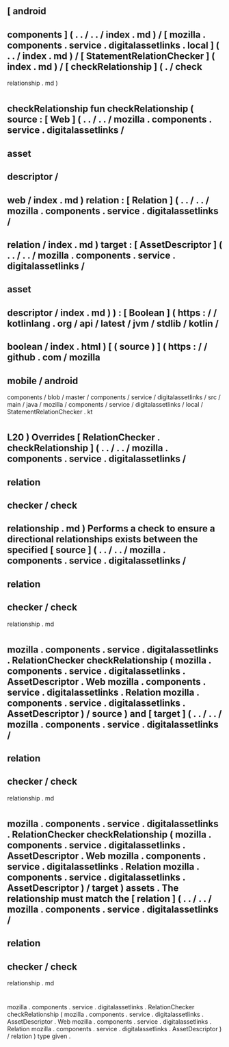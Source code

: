[
android
-
components
]
(
.
.
/
.
.
/
index
.
md
)
/
[
mozilla
.
components
.
service
.
digitalassetlinks
.
local
]
(
.
.
/
index
.
md
)
/
[
StatementRelationChecker
]
(
index
.
md
)
/
[
checkRelationship
]
(
.
/
check
-
relationship
.
md
)
#
checkRelationship
fun
checkRelationship
(
source
:
[
Web
]
(
.
.
/
.
.
/
mozilla
.
components
.
service
.
digitalassetlinks
/
-
asset
-
descriptor
/
-
web
/
index
.
md
)
relation
:
[
Relation
]
(
.
.
/
.
.
/
mozilla
.
components
.
service
.
digitalassetlinks
/
-
relation
/
index
.
md
)
target
:
[
AssetDescriptor
]
(
.
.
/
.
.
/
mozilla
.
components
.
service
.
digitalassetlinks
/
-
asset
-
descriptor
/
index
.
md
)
)
:
[
Boolean
]
(
https
:
/
/
kotlinlang
.
org
/
api
/
latest
/
jvm
/
stdlib
/
kotlin
/
-
boolean
/
index
.
html
)
[
(
source
)
]
(
https
:
/
/
github
.
com
/
mozilla
-
mobile
/
android
-
components
/
blob
/
master
/
components
/
service
/
digitalassetlinks
/
src
/
main
/
java
/
mozilla
/
components
/
service
/
digitalassetlinks
/
local
/
StatementRelationChecker
.
kt
#
L20
)
Overrides
[
RelationChecker
.
checkRelationship
]
(
.
.
/
.
.
/
mozilla
.
components
.
service
.
digitalassetlinks
/
-
relation
-
checker
/
check
-
relationship
.
md
)
Performs
a
check
to
ensure
a
directional
relationships
exists
between
the
specified
[
source
]
(
.
.
/
.
.
/
mozilla
.
components
.
service
.
digitalassetlinks
/
-
relation
-
checker
/
check
-
relationship
.
md
#
mozilla
.
components
.
service
.
digitalassetlinks
.
RelationChecker
checkRelationship
(
mozilla
.
components
.
service
.
digitalassetlinks
.
AssetDescriptor
.
Web
mozilla
.
components
.
service
.
digitalassetlinks
.
Relation
mozilla
.
components
.
service
.
digitalassetlinks
.
AssetDescriptor
)
/
source
)
and
[
target
]
(
.
.
/
.
.
/
mozilla
.
components
.
service
.
digitalassetlinks
/
-
relation
-
checker
/
check
-
relationship
.
md
#
mozilla
.
components
.
service
.
digitalassetlinks
.
RelationChecker
checkRelationship
(
mozilla
.
components
.
service
.
digitalassetlinks
.
AssetDescriptor
.
Web
mozilla
.
components
.
service
.
digitalassetlinks
.
Relation
mozilla
.
components
.
service
.
digitalassetlinks
.
AssetDescriptor
)
/
target
)
assets
.
The
relationship
must
match
the
[
relation
]
(
.
.
/
.
.
/
mozilla
.
components
.
service
.
digitalassetlinks
/
-
relation
-
checker
/
check
-
relationship
.
md
#
mozilla
.
components
.
service
.
digitalassetlinks
.
RelationChecker
checkRelationship
(
mozilla
.
components
.
service
.
digitalassetlinks
.
AssetDescriptor
.
Web
mozilla
.
components
.
service
.
digitalassetlinks
.
Relation
mozilla
.
components
.
service
.
digitalassetlinks
.
AssetDescriptor
)
/
relation
)
type
given
.
